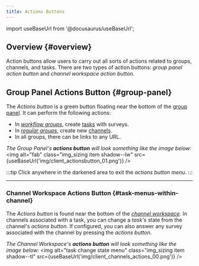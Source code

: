 ```yaml
---
title: Actions Buttons
---
```


import useBaseUrl from '@docusaurus/useBaseUrl'; 

## Overview {#overview}

Action buttons allow users to carry out all sorts of actions related to groups, channels, and tasks. There are two types of action buttons: _group panel action button_ and _channel workspace action button_.

## Group Panel Actions Button {#group-panel}

The _Actions button_ is a green button floating near the bottom of the [group panel](/docs/documentation/client/groups#group-panel). It can perform the following actions:
- In [_workflow groups_](/docs/documentation/client/groups#workflow-groups), create [tasks](/docs/documentation/client/taskview) with surveys.
- In [_regular groups_](/docs/documentation/client/groups#regular-groups), create new [channels](/docs/documentation/client/channels).
- In all groups, there can be links to any URL.

_The Group Panel's **actions button** will look something like the image below:_
<img alt="fab" class="img_sizing item shadow--lw" src={useBaseUrl('img/client_actionsbutton_01.png')} />
<br/>

:::tip
Click anywhere in the darkened area to exit the _actions button menu_.
:::

---

### Channel Workspace Actions Button {#task-menus-within-channel}
The _Actions button_ is found near the bottom of the [_channel workspace_](/docs/documentation/client/channels).
In channels associated with a task, you can change a _task's_ state from the channel's _actions button_.
If configured, you can also answer any survey associated with the channel by pressing the _actions button_.

_The Channel Workspace's **actions button** will look something like the image below:_
<img alt="task change state menu" class="img_sizing item shadow--tl" src={useBaseUrl('img/client_channels_actions_00.png')} />
<br/>

</div>
<br/>